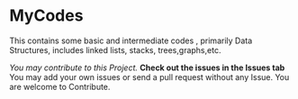 # MyCodes
This contains some basic and intermediate codes , primarily Data Structures, includes linked lists, stacks, trees,graphs,etc.

*You may contribute to this Project.* 
**Check out the issues in the Issues tab**
You may add your own issues or send a pull request without any Issue. You are welcome to Contribute.
